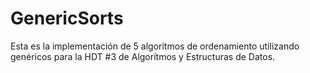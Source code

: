 # GenericSorts
Esta es la implementación de 5 algorítmos de ordenamiento utilizando genéricos para la HDT #3 de Algorítmos y Estructuras de Datos.
